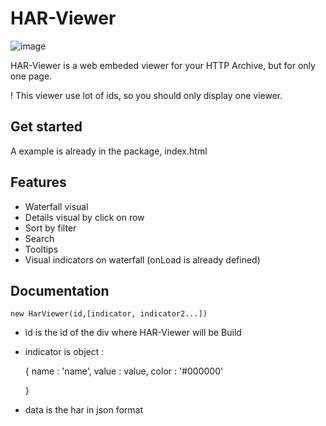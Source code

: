 # HAR-Viewer

![image](https://raw.githubusercontent.com/nealith/HAR-Viewer/dev/har-viewer.png)

HAR-Viewer is a web embeded viewer for your HTTP Archive, but for only one page.

! This viewer use lot of ids, so you should only display one viewer.

## Get started

A example is already in the package, index.html

## Features

- Waterfall visual
- Details visual by click on row
- Sort by filter
- Search    
- Tooltips
- Visual indicators on waterfall (onLoad is already defined)

## Documentation

    new HarViewer(id,[indicator, indicator2...])

- id is the id of the div where HAR-Viewer will be Build
- indicator is object :

    {
        name : 'name',
        value : value,
        color : '#000000'

    }  

- data is the har in json format  
